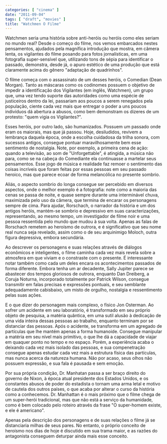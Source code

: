 ```yaml
---
categories: [ "cinema" ]
date: "2011-09-04"
tags: [ "draft", "movies" ]
title: "Watchmen O Filme"
---
```

Watchmen seria uma história sobre anti-heróis ou heróis como eles
seriam no mundo real? Desde o começo do filme, nos vemos embarcados
nestes pensamentos, ajudados pela magnífica introdução que mostra, em
câmera lenta, os vigilantes do filme posando para fotos jornalísticas,
em uma fotografia super-sensível que, utilizando tons de sépia para
identificar o passado, demonstra, desde já, o apuro estético de
uma produção que está claramente acima do gênero "adaptação de
quadrinhos".

O filme começa com o assassinato de um desses heróis, o Comedian
(Dean Morgan). Tanto as máscaras como os codinomes possuem o objetivo
de impedir a identificação dos Vigilantes (em inglês, Watchmen),
um grupo que, uma vez tendo suporte das autoridades como uma espécie
de justiceiros dentro da lei, passariam aos poucos a serem renegados
pela população, ciente cada vez mais que entregar o poder a uns poucos
indivíduos dá abertura a abusos, como bem demonstram os dizeres de um
protesto: "quem vigia os Vigilantes?".

Esses heróis, por outro lado, são humanizados. Possuem um passado
onde eram os maiorais, mas que já passou. Hoje, desiludidos, revivem a
lembrança daquela época, onde a escolha cuidadosa da trilha sonora, com
sucessos antigos, consegue pontuar maravilhosamente bem esse sentimento
de nostalgia. Note, por exemplo, a primeira cena de ação: quando
a televisão, ao som de "Unforgettable", é atingida, a música não
para, como se na cabeça do Comediante ela continuasse a martelar seus
pensamentos. Esse jogo de música e realidade faz remoer o sentimento
das coisas incríveis que foram feitas por essas pessoas em seu passado
heroico, mas que parece ecoar de forma melancólica no presente sombrio.

Aliás, o aspecto sombrio do longa consegue ser percebido em diversos
aspectos, onde o melhor exemplo é a fotografia: note como a maioria
das cenas se passa de noite, e quase sempre durante uma interminável
chuva, maximizada pelo uso da câmera, que termina de encarar os
personagens sempre de cima. Para ajudar, Rorschach, o narrador da
história e um dos antigos heróis, mantém-se sombrio e depressivo em
suas caracterizações, representando, ao mesmo tempo, um investigador
de filme noir e uma pessoa ressentida pelo mundo que mudou à sua
volta. Apenas as falas de Rorschach remetem ao heroísmo de outrora,
e é significativo que seu nome real nunca seja revelado, assim como o
de seu arquinimigo Moloch, outra figura depressiva, embora secundária.

Ao descrever os personagens e suas relações através de diálogos
econômicos e inteligentes, o filme caminha cada vez mais revela sobre a
atmosfera em que viviam e o constraste com o presente. É interessante
notar também como cada um deles encara os acontecimentos passados de
forma diferente. Embora tenha um ar decadente, Sally Jupiter parece
se abastecer dos tempos gloriosos de outrora, enquanto Dan Dreiberg,
a Coruja Noturna, incorporado totalmente por Patrick Wilson, consegue
transmitir em falas precisas e expressões pontuais, e seu semblante
adequadamente cabisbaixo, um misto de orgulho, nostalgia e ressentimento
pelas suas ações.

E o que dizer do personagem mais complexo, o físico Jon Osterman. Ao
sofrer um acidente em seu laboratório, é transformado em seu
próprio objeto de pesquisa, a matéria quântica, em uma sutil
alusão à dedicação de uma vida inteira dessas pessoas ao trabalho,
enquanto terminam por se distanciar das pessoas. Após o acidente, se
transforma em um agregado de partículas que lhe mantém apenas a forma
humanoide. Consegue manipular a matéria em seu nível mais primitivo,
o que lhe dá a capacidade de viajar em quaquer ponto no tempo e no
espaço. Porém, a experiência acaba o deixando cada vez mais isolado
das pessoas, e sua compenetração consegue apenas estudar cada vez
mais a estrutura física das partículas, mas nunca acerca da natureza
humana. Não por acaso, seus olhos não possuem expressão, e sua fala
é pausada e sem emoção.

Por sua própria condição, Dr. Manhatan passa a ser braço direito
do governo de Nixon, à época atual presidente dos Estados Unidos,
e os constantes abusos de poder do estadista o tornam uma arma letal e
motivo de cautela dos outros países, o que acaba por alterar o curso
da história como a conhecemos. Dr. Manhattan é o mais próximo que
o filme chega de um super-herói tradicional, mas que não está a
serviço da humanidade, como é bem colocado pelo roteiro através da
frase "O super-homem existe, e ele é americano".

Apenas pela descrição dos personagens e de suas relações o filme já
se distanciaria milhas de seus pares. No entanto, o próprio conceito de
heroísmo nos dias de hoje é discutido em sua trama maior, e as razões
do antagonista conseguem deturpar ainda mais esse conceito.

